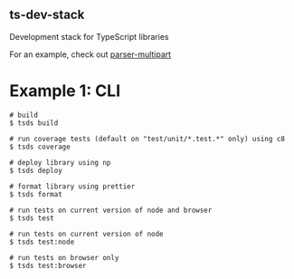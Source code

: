 ## ts-dev-stack

Development stack for TypeScript libraries

For an example, check out [parser-multipart](https://github.com/kmalakoff/parser-multipart)

# Example 1: CLI

```
# build
$ tsds build

# run coverage tests (default on "test/unit/*.test.*" only) using c8
$ tsds coverage

# deploy library using np
$ tsds deploy

# format library using prettier
$ tsds format

# run tests on current version of node and browser
$ tsds test

# run tests on current version of node
$ tsds test:node

# run tests on browser only
$ tsds test:browser
```
